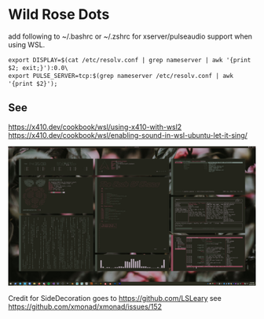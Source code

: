 # Wild Rose Dots

add following to ~/.bashrc or ~/.zshrc for xserver/pulseaudio support when using WSL.  

```
export DISPLAY=$(cat /etc/resolv.conf | grep nameserver | awk '{print $2; exit;}'):0.0\
export PULSE_SERVER=tcp:$(grep nameserver /etc/resolv.conf | awk '{print $2}');
```
## See
https://x410.dev/cookbook/wsl/using-x410-with-wsl2 \
https://x410.dev/cookbook/wsl/enabling-sound-in-wsl-ubuntu-let-it-sing/

![Wild Rose](https://github.com/PumkinNymph/dotfiles/blob/master/images/Wild%20Rose.png)

Credit for SideDecoration goes to https://github.com/LSLeary see https://github.com/xmonad/xmonad/issues/152

